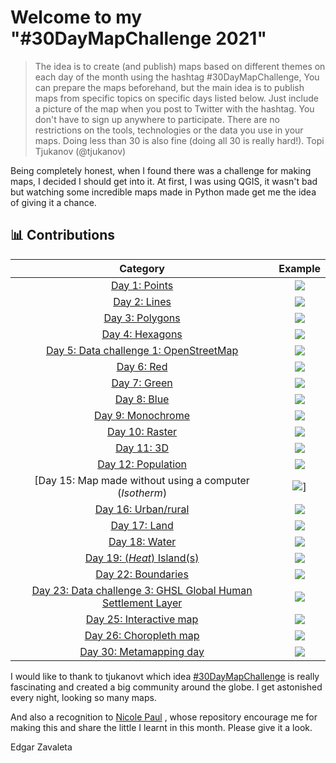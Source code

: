 # Welcome to my "#30DayMapChallenge 2021"

>The idea is to create (and publish) maps based on different themes on each day of the month using the hashtag #30DayMapChallenge, You can prepare the maps beforehand, but the main idea is to publish maps from specific topics on specific days listed below. Just include a picture of the map when you post to Twitter with the hashtag. You don't have to sign up anywhere to participate. There are no restrictions on the tools, technologies or the data you use in your maps. Doing less than 30 is also fine (doing all 30 is really hard!). 
>Topi Tjukanov (@tjukanov)

Being completely honest, when I found there was a challenge for making maps, I decided I should get into it. At first, I was using QGIS, it wasn't bad but watching some incredible maps made in Python made get me the idea of giving it a chance. 

## 📊 Contributions

| Category             |  Example |
:-------------------------:|:-------------------------:
[Day 1: Points]()  |  ![](maps/points.png)
[Day 2: Lines]()  |  ![](maps/points.jpg)
[Day 3: Polygons]()  |  ![](maps/Polygons.jpg)
[Day 4: Hexagons]()  |  ![](maps/Hexagons.jpg)
[Day 5: Data challenge 1: OpenStreetMap](files/DataChallenge1.ipynb)  |  ![](maps/DC_OSM.png)
[Day 6: Red]()  |  ![](maps/Red.png)
[Day 7: Green]()  |  ![](maps/Green.png)
[Day 8: Blue]()  |  ![](maps/Blue.png)
[Day 9: Monochrome](files/Monochrome.ipynb) |  ![](maps/mapa.png)
[Day 10: Raster](files/Raster.ipynb) |  ![](maps/mapa.png)
[Day 11: 3D](files/3D.ipynb)  |  ![](maps/Terreno_3D.png)
[Day 12: Population](files/Poblacion.ipynb)  |  ![](maps/Poblacion.png)
[Day 15: Map made without using a computer (*Isotherm*)  |  ![](maps/handmade.jpg)]
[Day 16: Urban/rural ](files/Urban&Rural.ipynb)  |  ![](maps/Urban&Rural.png)
[Day 17: Land ](files/Land.ipynb)  |  ![](maps/LandChina.png)
[Day 18: Water ](files/Water.ipynb)  |  ![](maps/Agua.png)
[Day 19: (*Heat*) Island(s) ](files/Islands.ipynb)  |  ![](maps/Islas.png)
[Day 22: Boundaries ](files/Boundaries.ipynb)  |  ![](maps/CDMX.png)
[Day 23: Data challenge 3: GHSL Global Human Settlement Layer ](files/DataChallenge3_GHSL.ipynb)  |  ![](maps/ZMVM_GHSL.png)
[Day 25: Interactive map ](files/Interactive.ipynb)  |  ![](maps/Interactive.png)
[Day 26: Choropleth map ](files/Chrolopleth.ipynb)  |  ![](maps/AV_CDMX.png)
[Day 30: Metamapping day](files/Chrolopleth.ipynb)  |  ![](maps/Metamap.gif)


I would like to thank to tjukanovt which idea [#30DayMapChallenge](https://github.com/tjukanovt/30DayMapChallenge) is really fascinating and created a big community around the globe. I get astonished every night, looking so many maps. 

And also a recognition to [Nicole Paul](https://github.com/nicolepaul/30-day-map-challenge) , whose repository encourage me for making this  and share the little I learnt in this month. Please give it a look. 

Edgar Zavaleta